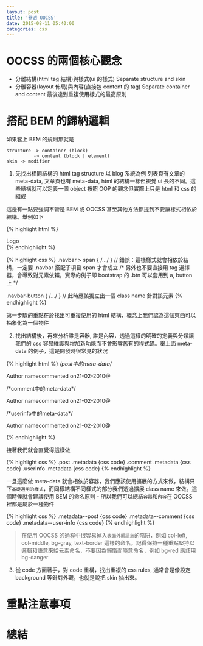 ```yaml
---
layout: post
title: '參透 OOCSS'
date: 2015-08-11 05:40:00
categories: css
---
```


# OOCSS 的兩個核心觀念
* 分離結構(html tag 結構)與樣式(ui 的樣式)  Separate structure and skin
* 分離容器(layout 佈局)與內容(直接包 content 的 tag) Separate container and content
最後達到重複使用樣式的最高原則

# 搭配 BEM 的歸納邏輯
如果套上 BEM 的規則那就是

```
structure -> container (block)
          -> content (block | element)
skin -> modifier
```

1. 先找出相同結構的 html tag structure 以 blog 系統為例 列表頁有文章的 meta-data, 文章頁也有 meta-data, html 的結構一樣但視覺 ui 長的不同。這些結構就可以定義一個 object 按照 OOP 的觀念但實際上只是 html 和 css 的組成

這邊有一點要強調不管是 BEM 或 OOCSS 甚至其他方法都提到不要讓樣式相依於結構。舉例如下

{% highlight html %}
<div class="navbar">
  <span class="navbar-button">Logo</button>
</div>
{% endhighlight %}

{% highlight css %}
.navbar > span { /.../ } // 錯誤：這樣樣式就會相依於結構，一定要 .navbar 搭配子項目 span 才會成立
/* 另外也不要直接用 tag 選擇器，會導致對元素依賴，實際的例子即 bootstrap 的 .btn 可以套用到 a, button 上 */

.navbar-button { /.../ } // 此時應該獨立出一個 class name 針對該元素
{% endhighlight %}

第一步驟的重點在於找出可重複使用的 html 結構，概念上我們認為這個東西可以抽象化為一個物件

2. 找出結構後，再來分析誰是容器, 誰是內容，透過這樣的明確的定義與分類讓我們的 css 容易維護與增加新功能而不會影響舊有的程式碼。舉上面 meta-data 的例子，這是開發時很常見的狀況

{% highlight html %}
/*post中的meta-data*/
<div class="post">
  <p class=”metadata”>
    <a>Author name</a>commented on<a>21-02-2010</a>@
  </p>
</div>
/*comment中的meta-data*/
<div class="comment">
  <p class=”metadata”>
    <a>Author name</a>commented on<a>21-02-2010</a>@
  </p>
</div>
/*userinfo中的meta-data*/
<div class="user-info">
  <p class=”metadata”>
    <a>Author name</a>commented on<a>21-02-2010</a>@
  </p>
</div>
{% endhighlight %}

接著我們就會直覺得這樣做

{% highlight css %}
.post .metadata {css code}
.comment .metadata {css code}
.userInfo .metadata {css code}
{% endhighlight %}

一旦這麼做 meta-data 就會相依於容器，我們應該使用擴展的方式來做，結構只下`基礎通用的樣式`，而同樣結構不同樣式的部分我們透過擴展 class name 來做。這個時候就會建議使用 BEM 的命名原則 - 所以我們可以總結`容器`和`內容`在 OOCSS 裡都是屬於一種物件

{% highlight css %}
.metadata--post {css code}
.metadata--comment {css code}
.metadata--user-info {css code}
{% endhighlight %}

> 在使用 OOCSS 的過程中很容易掉入`表面外觀語意`的陷阱，例如 col-left, col-middle, bg-gray, text-border 這樣的命名。記得保持一種重點堅持以邏輯和語意來給元素命名，不要因為懶惰而隨意命名，例如 bg-red 應該用 bg-danger

3. 從 code 方面著手，對 code 重構，找出重複的 css rules, 通常會是像設定 background 等針對外觀，也就是說把 skin 抽出來。

# 重點注意事項

# 總結